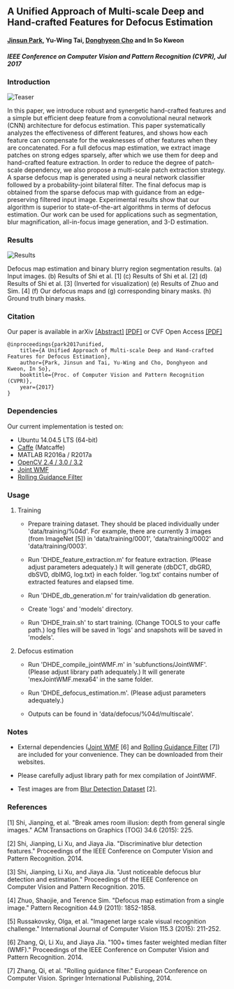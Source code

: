 A Unified Approach of Multi-scale Deep and Hand-crafted Features for Defocus Estimation
----------
#### [Jinsun Park](https://sites.google.com/site/zzangjinsun/), Yu-Wing Tai, [Donghyeon Cho](https://cdh12242.wixsite.com/donghyeoncho) and In So Kweon
#### _IEEE Conference on Computer Vision and Pattern Recognition (CVPR), Jul 2017_

### Introduction

![Teaser](./images/teaser.png)

In this paper, we introduce robust and synergetic hand-crafted features and a simple but efficient deep feature from a convolutional neural network (CNN) architecture for defocus estimation. This paper systematically analyzes the effectiveness of different features, and shows how each feature can compensate for the weaknesses of other features when they are concatenated. For a full defocus map estimation, we extract image patches on strong edges sparsely, after which we use them for deep and hand-crafted feature extraction. In order to reduce the degree of patch-scale dependency, we also propose a multi-scale patch extraction strategy. A sparse defocus map is generated using a neural network classifier followed by a probability-joint bilateral filter. The final defocus map is obtained from the sparse defocus map with guidance from an edge-preserving filtered input image. Experimental results show that our algorithm is superior to state-of-the-art algorithms in terms of defocus estimation. Our work can be used for applications such as segmentation, blur magnification, all-in-focus image generation, and 3-D estimation.

### Results

![Results](./images/results.png)

Defocus map estimation and binary blurry region segmentation results. (a) Input images. (b) Results of Shi et al. [1] (c) Results of Shi et al. [2] (d) Results of Shi et al. [3] (Inverted for visualization) (e) Results of Zhuo and Sim. [4] (f) Our defocus maps and (g) corresponding binary masks. (h) Ground truth binary masks.

### Citation

Our paper is available in arXiv [[Abstract]](https://arxiv.org/abs/1704.08992) [[PDF]](https://arxiv.org/pdf/1704.08992.pdf) or CVF Open Access [[PDF]](http://openaccess.thecvf.com/content_cvpr_2017/papers/Park_A_Unified_Approach_CVPR_2017_paper.pdf)

    @inproceedings{park2017unified,
        title={A Unified Approach of Multi-scale Deep and Hand-crafted Features for Defocus Estimation},
        author={Park, Jinsun and Tai, Yu-Wing and Cho, Donghyeon and Kweon, In So},
        booktitle={Proc. of Computer Vision and Pattern Recognition (CVPR)},
        year={2017}
    }

### Dependencies
Our current implementation is tested on:
- Ubuntu 14.04.5 LTS (64-bit)
- [Caffe](http://caffe.berkeleyvision.org/) (Matcaffe)
- MATLAB R2016a / R2017a
- [OpenCV 2.4 / 3.0 / 3.2](http://opencv.org/)
- [Joint WMF](http://www.cse.cuhk.edu.hk/leojia/projects/fastwmedian/)
- [Rolling Guidance Filter](http://www.cse.cuhk.edu.hk/leojia/projects/rollguidance/)

### Usage
1. Training
    - Prepare training dataset. They should be placed individually under 'data/training/%04d'. For example, there are currently 3 images (from ImageNet [5]) in 'data/training/0001', 'data/training/0002' and 'data/training/0003'.
 
    - Run 'DHDE_feature_extraction.m' for feature extraction. (Please adjust parameters adequately.) It will generate {dbDCT, dbGRD, dbSVD, dbIMG, log.txt} in each folder. 'log.txt' contains number of extracted features and elapsed time.
 
    - Run 'DHDE_db_generation.m' for train/validation db generation.
 
    - Create 'logs' and 'models' directory.
 
    - Run 'DHDE_train.sh' to start training. (Change TOOLS to your caffe path.) log files will be saved in 'logs' and snapshots will be saved in 'models'.
    
2. Defocus estimation
    - Run 'DHDE_compile_jointWMF.m' in 'subfunctions/JointWMF'. (Please adjust library path adequately.) It will generate 'mexJointWMF.mexa64' in the same folder.
    
    - Run 'DHDE_defocus_estimation.m'. (Please adjust parameters adequately.)
    
    - Outputs can be found in 'data/defocus/%04d/multiscale'.

### Notes
- External dependencies ([Joint WMF](http://www.cse.cuhk.edu.hk/leojia/projects/fastwmedian/) [6] and [Rolling Guidance Filter](http://www.cse.cuhk.edu.hk/leojia/projects/rollguidance/) [7]) are included for your convenience. They can be downloaded from their websites.

- Please carefully adjust library path for mex compilation of JointWMF.

- Test images are from [Blur Detection Dataset](http://www.cse.cuhk.edu.hk/leojia/projects/dblurdetect/dataset.html) [2].

### References

[1] Shi, Jianping, et al. "Break ames room illusion: depth from general single images." ACM Transactions on Graphics (TOG) 34.6 (2015): 225.

[2] Shi, Jianping, Li Xu, and Jiaya Jia. "Discriminative blur detection features." Proceedings of the IEEE Conference on Computer Vision and Pattern Recognition. 2014.

[3] Shi, Jianping, Li Xu, and Jiaya Jia. "Just noticeable defocus blur detection and estimation." Proceedings of the IEEE Conference on Computer Vision and Pattern Recognition. 2015.

[4] Zhuo, Shaojie, and Terence Sim. "Defocus map estimation from a single image." Pattern Recognition 44.9 (2011): 1852-1858.

[5] Russakovsky, Olga, et al. "Imagenet large scale visual recognition challenge." International Journal of Computer Vision 115.3 (2015): 211-252.

[6] Zhang, Qi, Li Xu, and Jiaya Jia. "100+ times faster weighted median filter (WMF)." Proceedings of the IEEE Conference on Computer Vision and Pattern Recognition. 2014.

[7] Zhang, Qi, et al. "Rolling guidance filter." European Conference on Computer Vision. Springer International Publishing, 2014.
